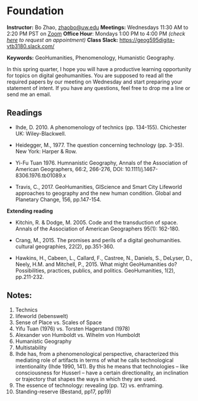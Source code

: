 # Foundation

**Instructor:** Bo Zhao, zhaobo@uw.edu
**Meetings:**  Wednesdays 11:30 AM to 2:20 PM PST on [Zoom](https://washington.zoom.us/j/98010412438)
**Office Hour**: Mondays 1:00 PM to 4:00 PM *(check [here](https://calendar.google.com/calendar/u/0/selfsched?sstoken=UUZvU2gxXzVlZnZpfGRlZmF1bHR8NzM4ODA5MzUyNjAxZDU2Y2ViNTZiMzk2ZmM0N2VmNzI) to request an appointment)*
**Class Slack:** https://geog595digita-vtb3180.slack.com/

**Keywords:** GeoHumanities, Phenomenology, Humanistic Geography.

 In this spring quarter, I hope you will have a productive learning opportunity for topics on digital geohumanities. You are supposed to read all the required papers by our meeting on Wednesday and start preparing your statement of intent. If you have any questions, feel free to drop me a line or send me an email.

## Readings

* Ihde, D. 2010. A phenomenology of technics (pp. 134-155). Chichester UK: Wiley-Blackwell.

* Heidegger, M., 1977. The question concerning technology (pp. 3-35). New York: Harper & Row.

* Yi-Fu Tuan 1976. Humnanistic Geography, Annals of the Association of American Geographers, 66:2, 266-276, DOI: 10.1111/j.1467-8306.1976.tb01089.x

* Travis, C., 2017. GeoHumanities, GIScience and Smart City Lifeworld approaches to geography and the new human condition. Global and Planetary Change, 156, pp.147-154.

**Extending reading**

* Kitchin, R. & Dodge, M. 2005. Code and the transduction of space. Annals of the Association of American Geographers 95(1): 162-180.

* Crang, M., 2015. The promises and perils of a digital geohumanities. cultural geographies, 22(2), pp.351-360.

* Hawkins, H., Cabeen, L., Callard, F., Castree, N., Daniels, S., DeLyser, D., Neely, H.M. and Mitchell, P., 2015. What might GeoHumanities do? Possibilities, practices, publics, and politics. GeoHumanities, 1(2), pp.211-232.

## Notes:

1. Technics
2. lifeworld (lebenswelt)
3. Sense of Place vs. Scales of Space
4. Yifu Tuan (1976) vs. Torsten Hagerstand (1978)
5. Alexander von Humboldt vs. Wihelm von Humboldt
6. Humanistic Geography
7. Multistability
8. Ihde has, from a phenomenological perspective, characterized this mediating role of artifacts in terms of what he calls technological intentionality (Ihde 1990, 141). By this he means that technologies – like consciousness for Husserl – have a certain directionality, an inclination or trajectory that shapes the ways in which they are used.
9. The essence of technology: revealing (pp. 12) vs. enframing.
10. Standing-reserve (Bestand, pp17, pp19)
